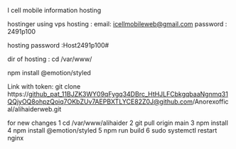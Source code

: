 
I cell mobile  information hosting 

hostinger using vps hosting :
email: icellmobileweb@gmail.com
password : 2491p100

hosting password :Host2491p100#

dir of hosting : cd /var/www/

npm install @emotion/styled

Link with token:  git clone https://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@github.com/Anorexoffical/alihaiderweb.git


for new changes 
1 cd /var/www/alihaider
2 git pull origin main
3 npm install
4 npm install @emotion/styled
5 npm run build
6 sudo systemctl restart nginx


